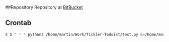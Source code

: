 ##Repository
Repository at [BitBucket](https://bitbucket.org/ryqiem/tickler-todoist)

## Crontab

```sh
5 5 * * * python3 /home/martin/Work/Tickler-Todoist/test.py &>/home/martin/.logs/Tickler-Todoist.log
```
